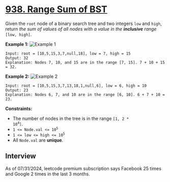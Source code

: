 # [938. Range Sum of BST](https://leetcode.com/problems/range-sum-of-bst/)

Given the `root` node of a binary search tree and two integers `low` and `high`, return _the sum of values of all nodes with a value in the **inclusive** range_ `[low, high]`.

**Example 1:**
![Example 1](https://assets.leetcode.com/uploads/2020/11/05/bst1.jpg)
```
Input: root = [10,5,15,3,7,null,18], low = 7, high = 15
Output: 32
Explanation: Nodes 7, 10, and 15 are in the range [7, 15]. 7 + 10 + 15 = 32.
```

**Example 2:**
![Example 2](https://assets.leetcode.com/uploads/2020/11/05/bst2.jpg)
```
Input: root = [10,5,15,3,7,13,18,1,null,6], low = 6, high = 10
Output: 23
Explanation: Nodes 6, 7, and 10 are in the range [6, 10]. 6 + 7 + 10 = 23.
```

**Constraints:**
* The number of nodes in the tree is in the range <code>[1, 2 * 10<sup>4</sup>]</code>.
* <code>1 <= Node.val <= 10<sup>5</sup></code>
* <code>1 <= low <= high <= 10<sup>5</sup></code>
* All `Node.val` are **unique**.

## Interview
As of 07/31/2024, leetcode premium subscription says Facebook 25 times and Google 2 times in the last 3 months.
